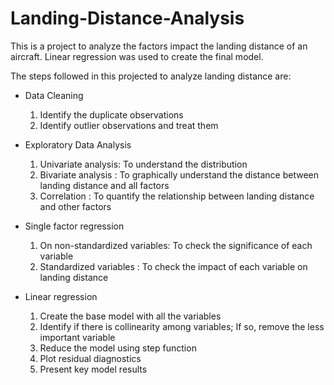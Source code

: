 # Landing-Distance-Analysis
This is a project to analyze the factors impact the landing distance of an aircraft. Linear regression was used to create the final model.

The steps followed in this projected to analyze landing distance are:
- Data Cleaning
  1. Identify the duplicate observations
  2. Identify outlier observations and treat them

- Exploratory Data Analysis
  1. Univariate analysis: To understand the distribution
  2. Bivariate analysis : To graphically understand the distance between landing distance and all factors
  3. Correlation        : To quantify the relationship between landing distance and other factors
  
- Single factor regression
  1. On non-standardized variables: To check the significance of each variable
  2. Standardized variables       : To check the impact of each variable on landing distance

- Linear regression
  1. Create the base model with all the variables
  2. Identify if there is collinearity among variables; If so, remove the less important variable
  3. Reduce the model using step function
  4. Plot residual diagnostics
  5. Present key model results
